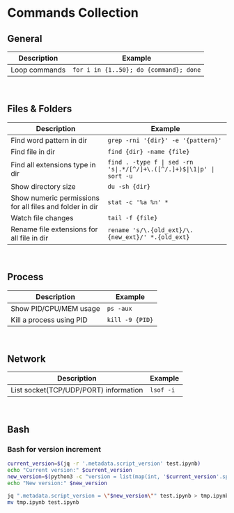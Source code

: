 # Commands Collection

## General
| Description   | Example                                    |
| ------------- | ------------------------------------------ |
| Loop commands | ```for i in {1..50}; do {command}; done``` |

<br>

## Files & Folders
| Description                                              | Example                                                                    |
| -------------------------------------------------------- | -------------------------------------------------------------------------- |
| Find word pattern in dir                                 | ```grep -rni '{dir}' -e '{pattern}'```                                     |
| Find file in dir                                         | ```find {dir} -name {file}```                                              |
| Find all extensions type in dir                          | ```find . -type f \| sed -rn 's\|.*/[^/]+\.([^/.]+)$\|\1\|p' \| sort -u``` |
| Show directory size                                      | ```du -sh {dir}```                                                         |
| Show numeric permissions for all files and folder in dir | ```stat -c '%a %n' *```                                                    |
| Watch file changes                                       | ```tail -f {file}```                                                       |
| Rename file extensions for all file in dir               | ```rename 's/\.{old_ext}/\.{new_ext}/' *.{old_ext}```                      |

<br>

## Process
| Description              | Example             |
| ------------------------ | ------------------- |
| Show PID/CPU/MEM usage   | ```ps -aux```       |
| Kill a process using PID | ```kill -9 {PID}``` |

<br>

## Network
| Description                           | Example       |
| ------------------------------------- | ------------- |
| List socket(TCP/UDP/PORT) information | ```lsof -i``` |

<br>

## Bash

### Bash for version increment

```bash
current_version=$(jq -r '.metadata.script_version' test.ipynb)
echo "Current version:" $current_version
new_version=$(python3 -c "version = list(map(int, '$current_version'.split('.'))); version[-1] += 1; print('.'.join(map(str, version)))")
echo "New version:" $new_version

jq ".metadata.script_version = \"$new_version\"" test.ipynb > tmp.ipynb
mv tmp.ipynb test.ipynb
```